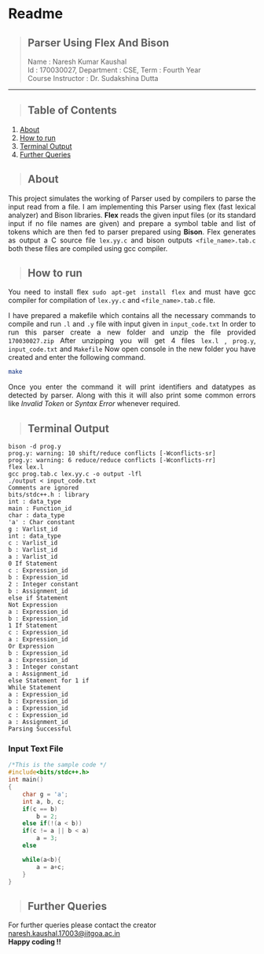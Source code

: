 # **Readme**
>## **Parser Using Flex And Bison**
> Name : Naresh Kumar Kaushal  
> Id : 170030027, Department : CSE, Term : Fourth Year  
> Course Instructor : Dr. Sudakshina Dutta
***

>## Table of Contents
1. [About](#about)
2. [How to run](#how-to-run)
3. [Terminal Output](#terminal-output)
4. [Further Queries](#further-queries)

>## About  
<div style="text-align: justify">

This project simulates the working of Parser used by compilers to parse the input read from a file. I am implementing this Parser using flex (fast lexical analyzer) and Bison libraries. **Flex** reads the given input files (or its standard input if no file names are given) and prepare a symbol table and list of tokens which are then fed to parser prepared using **Bison**. Flex generates as output a C source file `lex.yy.c` and bison outputs `<file_name>.tab.c` both these files are compiled using gcc compiler. 

</div>

>## How to run
<div style="text-align: justify">

You need to install flex `sudo apt-get install flex` and must have gcc compiler for compilation of `lex.yy.c` and `<file_name>.tab.c` file.

I have prepared a makefile which contains all the necessary commands to compile and run `.l` and `.y` file with input given in `input_code.txt` In order to run this parser create a new folder and unzip the file provided `170030027.zip` After unzipping you will get 4 files `lex.l` , `prog.y`, `input_code.txt` and `Makefile` Now open console in the new folder you have created and enter the following command.

</div>

```bash
make
```  
<div style="text-align: justify">  

Once you enter the command it will print identifiers and datatypes as detected by parser. Along with this it will also print some common errors like *Invalid Token* or *Syntax Error* whenever required.

</div>  

>## Terminal Output

```Shell
bison -d prog.y
prog.y: warning: 10 shift/reduce conflicts [-Wconflicts-sr]
prog.y: warning: 6 reduce/reduce conflicts [-Wconflicts-rr]
flex lex.l
gcc prog.tab.c lex.yy.c -o output -lfl
./output < input_code.txt
Comments are ignored
bits/stdc++.h : library
int : data_type
main : Function_id
char : data_type
'a' : Char constant
g : Varlist_id
int : data_type
c : Varlist_id
b : Varlist_id
a : Varlist_id
0 If Statement
c : Expression_id
b : Expression_id
2 : Integer constant
b : Assignment_id
else if Statement
Not Expression
a : Expression_id
b : Expression_id
1 If Statement
c : Expression_id
a : Expression_id
Or Expression
b : Expression_id
a : Expression_id
3 : Integer constant
a : Assignment_id
else Statement for 1 if
While Statement
a : Expression_id
b : Expression_id
a : Expression_id
c : Expression_id
a : Assignment_id
Parsing Successful
```
### Input Text File

```cpp
/*This is the sample code */
#include<bits/stdc++.h>
int main()
{
    char g = 'a';
    int a, b, c;
    if(c == b)
        b = 2;
    else if(!(a < b))
    if(c != a || b < a)
        a = 3;
    else

    while(a<b){
        a = a+c;
    }
}
```

>## Further Queries

For further queries please contact the creator <naresh.kaushal.17003@iitgoa.ac.in>  
**Happy coding !!**



